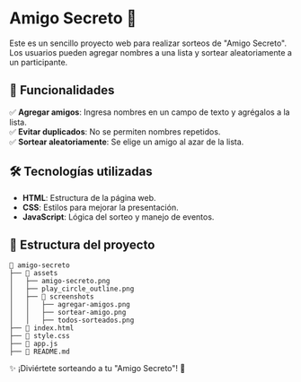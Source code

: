 # Amigo Secreto 🎁

Este es un sencillo proyecto web para realizar sorteos de "Amigo Secreto". Los usuarios pueden agregar nombres a una lista y sortear aleatoriamente a un participante.
## 🚀 Funcionalidades

✅ **Agregar amigos**: Ingresa nombres en un campo de texto y agrégalos a la lista.\
✅ **Evitar duplicados**: No se permiten nombres repetidos.\
✅ **Sortear aleatoriamente**: Se elige un amigo al azar de la lista.

## 🛠️ Tecnologías utilizadas

- **HTML**: Estructura de la página web.
- **CSS**: Estilos para mejorar la presentación.
- **JavaScript**: Lógica del sorteo y manejo de eventos.

## 📂 Estructura del proyecto

```
📂 amigo-secreto
├── 📂 assets
│   ├── amigo-secreto.png
│   ├── play_circle_outline.png
│   ├── 📂 screenshots
│   │   ├── agregar-amigos.png
│   │   ├── sortear-amigo.png
│   │   ├── todos-sorteados.png
├── 📜 index.html
├── 📜 style.css
├── 📜 app.js
├── 📜 README.md
```


✨ ¡Diviértete sorteando a tu "Amigo Secreto"! 🎁

